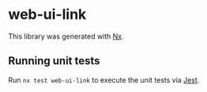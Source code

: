 # web-ui-link

This library was generated with [Nx](https://nx.dev).

## Running unit tests

Run `nx test web-ui-link` to execute the unit tests via [Jest](https://jestjs.io).
